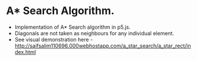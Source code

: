 # A* Search Algorithm.
* Implementation of A* Search algorithm in p5.js. 
* Diagonals are not taken as neighbours for any individual element.
* See visual demonstration here - http://saifsalim110696.000webhostapp.com/a_star_search/a_star_rect/index.html
